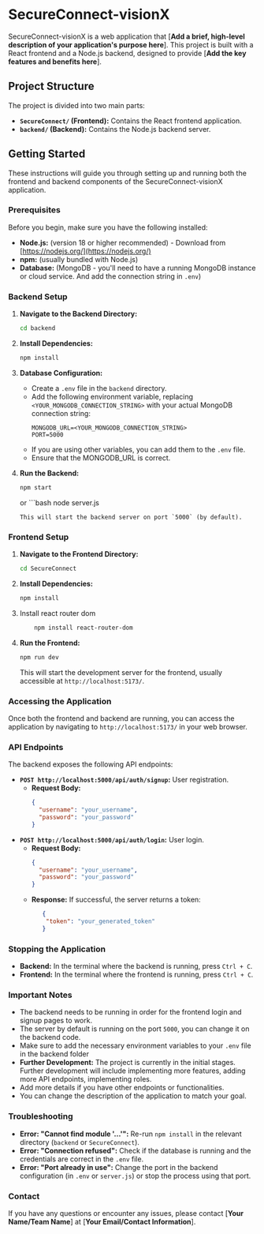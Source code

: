 # SecureConnect-visionX

SecureConnect-visionX is a web application that [**Add a brief, high-level description of your application's purpose here**]. This project is built with a React frontend and a Node.js backend, designed to provide [**Add the key features and benefits here**].

## Project Structure

The project is divided into two main parts:

*   **`SecureConnect/` (Frontend):** Contains the React frontend application.
*   **`backend/` (Backend):** Contains the Node.js backend server.

## Getting Started

These instructions will guide you through setting up and running both the frontend and backend components of the SecureConnect-visionX application.

### Prerequisites

Before you begin, make sure you have the following installed:

*   **Node.js:** (version 18 or higher recommended) - Download from [https://nodejs.org/](https://nodejs.org/)
*   **npm:** (usually bundled with Node.js)
*   **Database:** (MongoDB - you'll need to have a running MongoDB instance or cloud service. And add the connection string in `.env`)

### Backend Setup

1.  **Navigate to the Backend Directory:**
    ```bash
    cd backend
    ```

2.  **Install Dependencies:**
    ```bash
    npm install
    ```

3.  **Database Configuration:**
    *   Create a `.env` file in the `backend` directory.
    *   Add the following environment variable, replacing `<YOUR_MONGODB_CONNECTION_STRING>` with your actual MongoDB connection string:
        ```
        MONGODB_URL=<YOUR_MONGODB_CONNECTION_STRING>
        PORT=5000
        ```
       *  If you are using other variables, you can add them to the `.env` file.
    * Ensure that the MONGODB_URL is correct.

4.  **Run the Backend:**
    ```bash
    npm start
    ```
    or
        ```bash
    node server.js
    ```
    This will start the backend server on port `5000` (by default).

### Frontend Setup

1.  **Navigate to the Frontend Directory:**
    ```bash
    cd SecureConnect
    ```

2.  **Install Dependencies:**
    ```bash
    npm install
    ```
3. Install react router dom
    ```bash
        npm install react-router-dom
    ```

4.  **Run the Frontend:**
    ```bash
    npm run dev
    ```
    This will start the development server for the frontend, usually accessible at `http://localhost:5173/`.

### Accessing the Application

Once both the frontend and backend are running, you can access the application by navigating to `http://localhost:5173/` in your web browser.

### API Endpoints

The backend exposes the following API endpoints:

*   **`POST http://localhost:5000/api/auth/signup`:** User registration.
    *   **Request Body:**
        ```json
        {
          "username": "your_username",
          "password": "your_password"
        }
        ```
*   **`POST http://localhost:5000/api/auth/login`:** User login.
    *   **Request Body:**
        ```json
        {
          "username": "your_username",
          "password": "your_password"
        }
        ```
    *   **Response:** If successful, the server returns a token:
         ```json
            {
             "token": "your_generated_token"
            }
        ```

### Stopping the Application

*   **Backend:** In the terminal where the backend is running, press `Ctrl + C`.
*   **Frontend:** In the terminal where the frontend is running, press `Ctrl + C`.

### Important Notes

* The backend needs to be running in order for the frontend login and signup pages to work.
* The server by default is running on the port `5000`, you can change it on the backend code.
* Make sure to add the necessary environment variables to your `.env` file in the backend folder
* **Further Development:** The project is currently in the initial stages. Further development will include implementing more features, adding more API endpoints, implementing roles.
* Add more details if you have other endpoints or functionalities.
* You can change the description of the application to match your goal.

### Troubleshooting

*   **Error: "Cannot find module '...'":** Re-run `npm install` in the relevant directory (`backend` or `SecureConnect`).
*   **Error: "Connection refused":** Check if the database is running and the credentials are correct in the `.env` file.
*   **Error: "Port already in use":** Change the port in the backend configuration (in `.env` or `server.js`) or stop the process using that port.

### Contact

If you have any questions or encounter any issues, please contact [**Your Name/Team Name**] at [**Your Email/Contact Information**].
